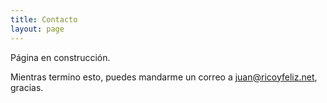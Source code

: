 ```yaml
---
title: Contacto
layout: page
---
```


Página en construcción.

Mientras termino esto, puedes mandarme un correo a [juan@ricoyfeliz.net](mailto:juan@ricoyfeliz.net), gracias.
